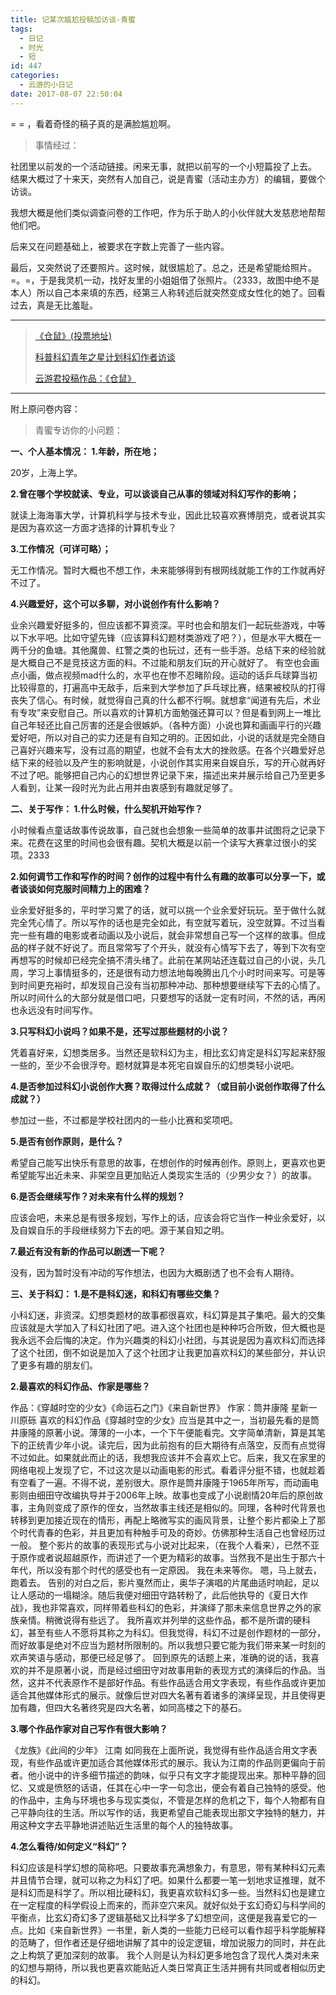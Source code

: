 ```yaml
---
title: 记某次尴尬投稿加访谈-青蜜
tags:
  - 日记
  - 时光
  - 短
id: 447
categories:
  - 云游的小日记
date: 2017-08-07 22:50:04
---
```


= = ，看着奇怪的稿子真的是满脸尴尬啊。

> 事情经过：

社团里以前发的一个活动链接。闲来无事，就把以前写的一个小短篇投了上去。
结果大概过了十来天，突然有人加自己，说是青蜜（活动主办方）的编辑，要做个访谈。

我想大概是他们类似调查问卷的工作吧，作为乐于助人的小伙伴就大发慈悲地帮帮他们吧。

后来又在问题基础上，被要求在字数上完善了一些内容。

最后，又突然说了还要照片。这时候，就很尴尬了。总之，还是希望能给照片。=。=，于是我灵机一动，找好友里的小姐姐借了张照片。（2333，故图中绝不是本人）所以自己本来填的东西，经第三人称转述后就突然变成女性化的她了。回看过去，真是无比羞耻。

* * *
> [《仓鼠》(投票地址)](http://sci.kpcswa.org.cn/index/show/id/91)
> 
>   [科普科幻青年之星计划科幻作者访谈](https://mp.weixin.qq.com/s?__biz=MzIzNjI0MDg5NQ==&amp;mid=2653968745&amp;idx=1&amp;sn=2d362c7689b3c198bb05a4397c918c82&amp;chksm=f31e13f9c4699aeff5851c6d5ba1a46dc6a8e09aca3e98c7a9aa882a91de71b05b4cfec8c806&amp;mpshare=1&amp;scene=1&amp;srcid=0807OCTLvw6fUwJFr27MJcJ3&amp;key=73b938db81aca5b365f0e23eceed8a6c1903ac4155734de502703a4a0b88ba9d785b1aeb8cd27e6d4a50b63be6049e0c5c6fccf93728eee405cc52041f57856bbbc436b85b5dfa6d309f2d42c4471e67&amp;ascene=1&amp;uin=MjI2NTI4MTA0MQ%3D%3D&amp;devicetype=Windows-QQBrowser&amp;version=61030006&amp;pass_ticket=4zEM%2BpWP3Z0bzwPomr4ZZEyYqZpzTM%2FzKRGwrLwnennTr579PmAebeT5jLQLfmBZ)
> 
>   [云游君投稿作品：《仓鼠》](https://mp.weixin.qq.com/s?__biz=MzIzNjI0MDg5NQ==&amp;mid=2653968745&amp;idx=2&amp;sn=980c86786480fd2e3d6d6c29792f4ff3&amp;chksm=f31e13f9c4699aef115f6c0cedac786e6a495cd6161694dbf56a5b1ebc05ddf1d97951bfbd9a&amp;mpshare=1&amp;scene=1&amp;srcid=080700zwQcLo1VC7Au61cQdL&amp;key=73b938db81aca5b3ac6933f8b0b992bcd51cb2cebeb951f92fc7383c4c594437e76826f05839505415674bf2848a7b0a016378473fd8af61e53b585ae473735b41be7d64bfc50af79bf881f3db890d85&amp;ascene=1&amp;uin=MjI2NTI4MTA0MQ%3D%3D&amp;devicetype=Windows-QQBrowser&amp;version=61030006&amp;pass_ticket=4zEM%2BpWP3Z0bzwPomr4ZZEyYqZpzTM%2FzKRGwrLwnennTr579PmAebeT5jLQLfmBZ)

* * *

附上原问卷内容：

> 青蜜专访你的小问题：

**一、个人基本情况：
1.年龄，所在地；**

20岁，上海上学。

**2.曾在哪个学校就读、专业，可以谈谈自己从事的领域对科幻写作的影响；**

就读上海海事大学，计算机科学与技术专业，因此比较喜欢赛博朋克，或者说其实是因为喜欢这一方面才选择的计算机专业？

**3.工作情况（可详可略）；**

无工作情况。暂时大概也不想工作，未来能够得到有根网线就能工作的工作就再好不过了。

**4.兴趣爱好，这个可以多聊，对小说创作有什么影响？**

业余兴趣爱好挺多的，但应该都不算资深。平时也会和朋友们一起玩些游戏，中等以下水平吧。比如守望先锋（应该算科幻题材类游戏了吧？），但是水平大概在一两千分的鱼塘。其他魔兽、红警之类的也玩过，还有一些手游。总结下来的经验就是大概自己不是竞技这方面的料。不过能和朋友们玩的开心就好了。
有空也会画点小画，做点视频mad什么的，水平也在惨不忍睹阶段。运动的话乒乓球算当初比较得意的，打遍高中无敌手，后来到大学参加了乒乓球比赛，结果被校队的打得丧失了信心。有时候，就觉得自己真的什么都不行啊。就想拿“闻道有先后，术业有专攻”来安慰自己。所以喜欢的计算机方面勉强还算可以？但是看到网上一堆比自己年轻还比自己厉害的还是会很嫉妒。（各种方面）小说也算和画画平行的兴趣爱好吧，所以对自己的实力还是有自知之明的。正因如此，小说的话就是完全随自己喜好兴趣来写，没有过高的期望，也就不会有太大的挫败感。在各个兴趣爱好总结下来的经验以及产生的影响就是，小说创作其实用来自娱自乐，写的开心就再好不过了吧。能够把自己内心的幻想世界记录下来，描述出来并展示给自己乃至更多人看到，让某一段时光为此占用并由衷感到有趣就足够了。

**二、关于写作：
1.什么时候，什么契机开始写作？**

小时候看点童话故事传说故事，自己就也会想象一些简单的故事并试图将之记录下来。花费在这里的时间也会很有趣。契机大概是以前一个读写大赛拿过很小的奖项。2333

**2.如何调节工作和写作的时间？创作的过程中有什么有趣的故事可以分享一下，或者谈谈如何克服时间精力上的困难？**

业余爱好挺多的，平时学习累了的话，就可以挑一个业余爱好玩玩。至于做什么就完全凭心情了。所以写作的话也是完全如此，有空就写着玩，没空就算。不过当看完一些有趣的电影或者动画以及小说后，就会非常想自己写一个这样的故事。但成品的样子就不好说了。而且常常写了个开头，就没有心情写下去了，等到下次有空再想写的时候却已经完全搞不清头绪了。此前在某网站还连载过自己的小说，头几周，学习上事情挺多的，还是很有动力想法地每晚腾出几个小时时间来写。可是等到时间更充裕时，却发现自己没有当初那种冲动、那种想要继续写下去的心情了。所以时间什么的大部分就是借口吧，只要想写的话就一定有时间，不然的话，再闲也永远没有时间写作。

**3.只写科幻小说吗？如果不是，还写过那些题材的小说？**

凭着喜好来，幻想类居多。当然还是软科幻为主，相比玄幻肯定是科幻写起来舒服一些的，至少不会很浮夸。题材就算是本死宅自娱自乐的幻想类轻小说吧。

**4.是否参加过科幻小说创作大赛？取得过什么成就？（或目前小说创作取得了什么成就？）**

参加过一些，不过都是学校社团内的一些小比赛和奖项吧。

**5.是否有创作原则，是什么？**

希望自己能写出快乐有意思的故事，在想创作的时候再创作。原则上，更喜欢也更希望能写出近未来、非架空且更加贴近人类现实生活的（少男少女？）的故事。

**6.是否会继续写作？对未来有什么样的规划？**

应该会吧，未来总是有很多规划，写作上的话，应该会将它当作一种业余爱好，以及自娱自乐的手段继续努力下去的吧。源于某自知之明。

**7.最近有没有新的作品可以剧透一下呢？**

没有，因为暂时没有冲动的写作想法，也因为大概剧透了也不会有人期待。

**三、关于科幻：
1.是不是科幻迷，和科幻有哪些交集？**

小科幻迷，非资深。幻想类题材的故事都很喜欢，科幻算是其子集吧。最大的交集应该就是大学加入了科幻社团了吧。进入这个社团也是种种巧合所致，但大概也是我永远不会后悔的决定。作为兴趣类的科幻小社团，与其说是因为喜欢科幻而选择了这个社团，倒不如说是加入了这个社团才让我更加喜欢科幻的某些部分，并认识了更多有趣的朋友们。

**2.最喜欢的科幻作品、作家是哪些？**

作品：《穿越时空的少女》《命运石之门》《来自新世界》
作家：筒井康隆 星新一 川原砾
喜欢的科幻作品《穿越时空的少女》应当是其中之一，当初最先看的是筒井康隆的原著小说。薄薄的一小本，一个下午便能看完。文字简单清新，算是其笔下的正统青少年小说。读完后，因为此前抱有的巨大期待有点落空，反而有点觉得不过如此。如果就此而止的话，我想我应该并不会喜欢上它。后来，我又在家里的网络电视上发现了它，不过这次是以动画电影的形式。看着评分挺不错，也就趁着有空看了一遍。不得不说，差别很大。原作是筒井康隆于1965年所写，而动画电影则由细田守改编执导并于2006年上映。故事也变成了小说剧情20年后的原创故事，主角则变成了原作的侄女，当然故事主线还是相似的。同理，各种时代背景也转移到更加接近现在的情形，再配上略微写实的画风背景，让整个影片都染上了那个时代青春的色彩，并且更加有种触手可及的奇妙。仿佛那种生活自己也曾经历过一般。
整个影片的故事的表现形式与小说对比起来，（在我个人看来），已然不亚于原作或者说超越原作，而讲述了一个更为精彩的故事。当然我不是出生于那六十年代，所以没有那个时代的感受也有一定原因。
我在未来等你。
嗯，马上就去，跑着去。
告别的对白之后，影片戛然而止，奥华子演唱的片尾曲适时响起，足以让人感动的一塌糊涂。随后我便对细田守路转粉了，此后他执导的《夏日大作战》，我也非常喜欢，同样带着些科幻的色彩，并演绎了那未来信息世界之外的家族亲情。稍微说得有些远了。
我所喜欢并列举的这些作品，都不是所谓的硬科幻，甚至有些人不愿将其称之为科幻。但我觉得，科幻不过是创作题材的一部分，而好故事是绝对不应当为题材所限制的。所以我想只要它能为我们带来某一时刻的欢声笑语与感动，那便已经足够了。
回到原先的话题上来，准确的说的话，我喜欢的并不是原著小说，而是经过细田守对故事用新的表现方式的演绎后的作品。当然，这并不代表原作不是部好作品。有些作品适合用文字表现，有些作品或许更加适合其他媒体形式的展示。就像后世对四大名著有着诸多的演绎呈现，并且使得更加有趣，但四大名著终究是四大名著，如同高楼之下的基石。

**3.哪个作品作家对自己写作有很大影响？**

《龙族》《此间的少年》 江南
如同我在上面所说，我觉得有些作品适合用文字表现，有些作品或许更加适合其他媒体形式的展示。我认为江南的作品则更偏向于前者。他小说中的许多细节描述的韵味，似乎只有文字才能提现出来。那种平静的回忆、又或是愤怒的话语，任其在心中一字一句念出，便会有着自己独特的感受。他的作品中，主角与环境也多与现实类似，不管是怎样的危机之下，每个人物都有自己平静向往的生活。所以写作的话，我更希望自己能表现出那文字独特的魅力，并用这种文字去平静地讲述贴近生活里的每个人的独特故事。

**4.怎么看待/如何定义“科幻”？**

科幻应该是科学幻想的简称吧。只要故事充满想象力，有意思，带有某种科幻元素并且情节合理，就可以称之为科幻了吧。如果什么都要一笔一划地求证推理，就不是科幻而是科学了。所以相比硬科幻，我更喜欢软科幻多一些。当然科幻也是建立在一定程度的科学假设上而来的，而非空穴来风。就好似处于玄幻奇幻与科学间的平衡点，比玄幻奇幻多了逻辑基础又比科学多了幻想空间，这便是我喜爱它的一点。比如《来自新世界》一书里，新人类的一些能力已经可以看作超乎科学能解释的范畴了，但作者还是仔细地讲解了其中的设定逻辑，增加说服力的同时，并在此之上构筑了更加深刻的故事。
我个人则是认为科幻更多地包含了现代人类对未来的幻想与期待，所以我也更喜欢能贴近人类日常真正生活并拥有共同或者相似历史的科幻。